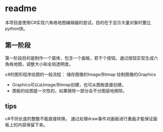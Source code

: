 ﻿# readme

本项目是使用C#实现六角格地图编辑器的尝试。目的在于显示大量对象时要比python快。

## 第一阶段

第一阶段目的是制作一个窗体，包含一个画板，若干个按钮。通过按钮实现生成六角格地图，调整大小和全局透明度。

c#的图形程序绘图的一般流程：
储存图像的Image/Bitmap
绘制图像的Graphics
- Graphics可以从Image/Bitmap创建，也可从图板直接创建。
- 图板的绘图是一次性的，如果擦除一部分会不分图层地擦除。

## tips

c#不同长度的整数不能直接转换。
通过处理draw事件对画板进行重画才能保证画板上的内容保留下来。